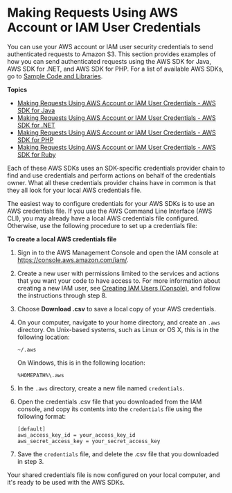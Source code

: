# Making Requests Using AWS Account or IAM User Credentials<a name="AuthUsingAcctOrUserCredentials"></a>

You can use your AWS account or IAM user security credentials to send authenticated requests to Amazon S3\. This section provides examples of how you can send authenticated requests using the AWS SDK for Java, AWS SDK for \.NET, and AWS SDK for PHP\. For a list of available AWS SDKs, go to [Sample Code and Libraries](https://aws.amazon.com/code/)\. 

**Topics**
+ [Making Requests Using AWS Account or IAM User Credentials \- AWS SDK for Java](AuthUsingAcctOrUserCredJava.md)
+ [Making Requests Using AWS Account or IAM User Credentials \- AWS SDK for \.NET](AuthUsingAcctOrUserCredDotNet.md)
+ [Making Requests Using AWS Account or IAM User Credentials \- AWS SDK for PHP](AuthUsingAcctOrUserCredPHP3.md)
+ [Making Requests Using AWS Account or IAM User Credentials \- AWS SDK for Ruby](AuthUsingAcctOrUserCredRuby.md)

Each of these AWS SDKs uses an SDK\-specific credentials provider chain to find and use credentials and perform actions on behalf of the credentials owner\. What all these credentials provider chains have in common is that they all look for your local AWS credentials file\. 

The easiest way to configure credentials for your AWS SDKs is to use an AWS credentials file\. If you use the AWS Command Line Interface \(AWS CLI\), you may already have a local AWS credentials file configured\. Otherwise, use the following procedure to set up a credentials file:

**To create a local AWS credentials file**

1. Sign in to the AWS Management Console and open the IAM console at [https://console\.aws\.amazon\.com/iam/](https://console.aws.amazon.com/iam/)\.

1. Create a new user with permissions limited to the services and actions that you want your code to have access to\. For more information about creating a new IAM user, see [Creating IAM Users \(Console\)](https://docs.aws.amazon.com/IAM/latest/UserGuide/id_users_create.html#id_users_create_console), and follow the instructions through step 8\.

1. Choose **Download \.csv** to save a local copy of your AWS credentials\.

1. On your computer, navigate to your home directory, and create an `.aws` directory\. On Unix\-based systems, such as Linux or OS X, this is in the following location:

   ```
   ~/.aws
   ```

   On Windows, this is in the following location:

   ```
   %HOMEPATH%\.aws
   ```

1. In the `.aws` directory, create a new file named `credentials`\.

1. Open the credentials \.csv file that you downloaded from the IAM console, and copy its contents into the `credentials` file using the following format:

   ```
   [default]
   aws_access_key_id = your_access_key_id
   aws_secret_access_key = your_secret_access_key
   ```

1. Save the `credentials` file, and delete the \.csv file that you downloaded in step 3\.

Your shared credentials file is now configured on your local computer, and it's ready to be used with the AWS SDKs\.